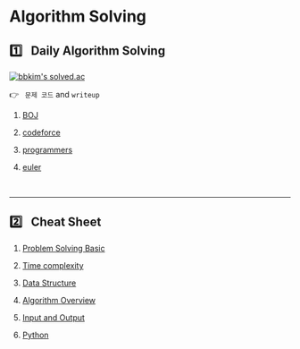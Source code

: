 # Algorithm Solving

## :one:&ensp; Daily Algorithm Solving

[![bbkim's solved.ac](http://mazassumnida.wtf/api/v2/generate_badge?boj=jotun9935)](https://solved.ac/profile/jotun9935)

:point_right:&ensp; `문제 코드` and `writeup` 

1. [BOJ](./baekjoonOJ/)

2. [codeforce](./codeforce/)

3. [programmers](./programmers/)

4. [euler](./euler)

<br/>

---
## :two:&ensp; Cheat Sheet

1. [Problem Solving Basic](./cheatsheet/problem_solving.md)

2. [Time complexity](./cheatsheet/time_complexity.md)

3. [Data Structure](./cheatsheet/datastructures/datastructure.md)

4. [Algorithm Overview](./cheatsheet/algo_overview.md)

5. [Input and Output](./cheatsheet/input_output_style/input_output.md)

6. [Python](./cheatsheet/python.md)